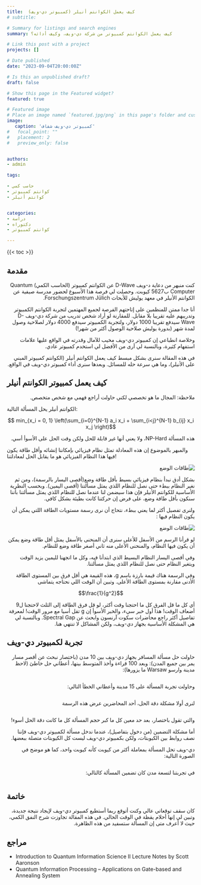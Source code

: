 ```yaml
---
title:  كيف يعمل الكوانتم أنيلر (كمبيوتر دي-ويف)
# subtitle: 

# Summary for listings and search engines
summary: كيف يعمل الكوانتم كمبيوتر من شركة دي-ويف، وكيف أدائه؟

# Link this post with a project
projects: []

# Date published
date: "2023-09-04T20:00:00Z"

# Is this an unpublished draft?
draft: false

# Show this page in the Featured widget?
featured: true

# Featured image
# Place an image named `featured.jpg/png` in this page's folder and customize its options here.
image:
   caption: 'كمبيوتر دي-ويف شفاف'
#   focal_point: ""
#   placement: 2
#   preview_only: false


authors:
- admin

tags:

- حاسب كمي
- كوانتم كمبيوتر
- كوانتم أنيلر


categories:
- دراسة
- دكتوراه
- كوانتم كمبيوتر

---
```


<style>
h1, h2, h3, h4, h5, h6, h7
{
font-weight: bold; // it was normal
}
</style>
{{< toc >}}


## مقدمة
<p dir="rtl">
كنت منبهر من دعاية د-ويف D-Wave عن الكوانتم كمبيوتر (الحاسب الكمي) Quantum Computer ب5627 كيوبت. وحصلت لي فرصة هذا الأسبوع لحضور مدرسة صيفية عن الكوانتم الأنيلر في معهد يوليش للأبحاث Forschungszentrum Jülich. </p>


<p dir="rtl">
أنا جدا ممتن للمنظمين على إتاحتهم الفرصة لجميع المهتمين لتجربة الكوانتم الكمبيوتر  وتدريبهم عليه تقريبا بلا مقابل. للمقارنة لو أراد شخص تدريب من شركة دي-ويف D-Wave سيدفع تقريبا 1000 دولار، ولتجربة الكمبيوتر سيدفع 4000 دولار لصلاحية وصول لمدة شهر (بدورة يوليش صلاحية الوصول أكثر من شهر!)</p>

<p dir="rtl">
وخلاصة انطباعي إن كمبيوتر دي-ويف مخيب للآمال وقدرته في الواقع عليها علامات استفهام كثيرة، وبالنسبة لي أرى من الأفضل لي استخدم كمبيوتر عادي.</p>


<p dir="rtl">
 في هذه المقالة سنرى بشكل مبسط كيف يعمل الكوانتم أنيلر (الكوانتم كمبيوتر المبني على الأنيلر)، وما هي سرعة حله للمسائل. وبعدها سنرى أداء كمبيوتر دي-ويف في الواقع.

</p>

## كيف يعمل كمبيوتر الكوانتم أنيلر
<p dir="rtl">
ملاحظة: المجال ما هو تخصصي لكني حاولت أراجع فهمي مع شخص متخصص.


الكوانتم أنيلر يحل المسألة التالية:
</p>

$$ min_{x_i = 0, 1} \left(\sum_{i=0}^{N-1} a_i x_i  + \sum_{i<j}^{N-1} b_{ij} x_i x_j  \right)$$

<p dir="rtl">
هذه المسألة NP-Hard، ولا يعني أنها غير قابلة للحل ولكن وقت الحل على الأسوأ أسي. 


والمبهر بالموضوع إن هذه المعادلة تمثل نظام فيزيائي بإمكاننا إنشائه وأقل طاقة يكون فيها هذا النظام الفيزيائي هو ما يقابل الحل لمعادلتنا!
</p>


<p dir="rtl"><img src="quantum-annealer.png" alt="طاقات الوضع" title="" /></p>


<p dir="rtl">
بشكل أدق نبدأ بنظام فيزيائي بسيط بأقل طاقة وضع(أقصى اليسار بالرسمة)، ومن ثم نغير النظام ببطء حتى نصل للنظام اللذي يمثل مسألتنا (أقصى اليمين). وبحسب النظرية الأساسية للكوانتم الأنيلر فإن هذا سيضمن لنا عندما نصل للنظام اللذي يمثل مسألتنا بأننا سنكون بأقل طاقة وضع، على فرض إن حركتنا كانت بطيئة بشكل كافي.
</p>

<p dir="rtl">
ولنرى تفصيل أكثر لما يعني ببطء، نتحاج أن نرى رسمة مستويات الطاقة اللتي يمكن أن يكون النظام فيها :
</p>

<p dir="rtl"><img src="ground_states.jpg" alt="طاقات الوضع" title="" /></p>


<p dir="rtl">
لو قرأنا الرسم من الأسفل للأعلى سنرى أن المنحنى بالأسفل يمثل أقل طاقة وضع يمكن أن يكون فيها النظام، والمنحنى الأعلى منه ثاني أصغر طاقة  وضع للنظام.</p>

 <p dir="rtl">
وفي أقصى اليسار النظام البسيط الذي ابتدأنا فيه، وكل ما اتجهنا لليمين يزيد الوقت ويتغير النظام حتى نصل للنظام اللذي يمثل مسألتنا.</p>

 <p dir="rtl">
وفي الرسمة هناك قيمة بارزة باسم g، هذه القيمة هي أقل فرق بين المستوى الطاقة الأدنى مقارنة بمستوى الطاقة الأعلى. وتبين  أن الوقت اللي نحتاجه يتماشى
</p>

$$\frac{1}{g^2}$$
<p dir="rtl">
أي كل ما قل الفرق كل ما احتجنا وقت أكثر، لو قل فرق الطاقة إلى الثلث لاحتجنا ل9 أضعاف الوقت!
هذا أول خبر سيء، والخبر الأسوأ إن g تقل أسيا مع مرور الوقت! لمعرفة تفاصيل أكثر راجع محاضرات سكوت آرنسون وابحث عن Spectral Gap. وبالنسبة لي هي المشكلة الأساسية بجهاز دي-ويف،  ولكن المشاكل لا تنتهي هنا.
</p>


## تجربة لكمبيوتر دي-ويف
<p dir="rtl">
حاولت حل مسألة المسافر بجهاز دي-ويف بين 10 مدن (باختصار نبحث عن أقصر مسار يمر بين جميع المدن):
وبعد 100 قراءة وأخذ المتوسط بينها، أعطاني حل خاطئ (لاحظ مدينة وارسو Warsaw ما يزورها):</p>

<p dir="rtl"><img src="tsp.png" alt="" title="" /></p>

<p dir="rtl">
وحاولت تجربة المسألة على 15 مدينة وأعطاني الخطأ التالي:</p>

<p dir="rtl"><img src="failed_embedding.png" alt="" title="" /></p>
<p dir="rtl">
لنرى أولا مشكلة دقة الحل، أحد المحاضرين عرض هذه الرسمة</p>

<p dir="rtl"><img src="succ_rate.png" alt="" title="" /></p>
<p dir="rtl">
والتي تقول باختصار، بعد حد معين  كل ما كبر حجم المسألة كل ما كانت دقة الحل أسوء!</p>

<p dir="rtl">
أما مشكلة التضمين (من دخول بتفاصيل)، عندما ندخل مسألة لكمبيوتر دي-ويف فإننا نصف روابط بين الكيوبتات، ولكن بكمبيوتر دي-ويف ليست كل الكيوبتات متصلة ببعضها.</p> 

<p dir="rtl">
دي-ويف تحل المسألة بمعاملة أكثر من كيوبت كأنه كيوبت واحد، كما هو موضح في الصورة التالية:</p>

<p dir="rtl"><img src="embedding-sol.png" alt="" title="" /></p>

<p dir="rtl">
في تجربتنا لتسعة مدن كان تضمين المسألة كالتالي:</p>

<p dir="rtl"><img src="embedding_result.png" alt="" title="" /></p>


## خاتمة
<p dir="rtl">
كان سقف توقعاتي عالي وكنت أتوقع ربما أستطيع كمبيوتر دي-ويف لإيجاد نتيجة جديدة، وتبين لي إنها أحلام يقظة في الوقت الحالي. في هذه المقالة تجاوزت شرح النفق الكمي، حيث لا أعرف متى إن المسألة ستسفيد من هذه الظاهرة.
</p>


## مراجع
<ul dir="ltr">
<li> Introduction to Quantum Information Science II Lecture Notes by Scott Aaronson </li>
<li> Quantum Information Processing – Applications on Gate-based and Annealing System </li>
</ul>







